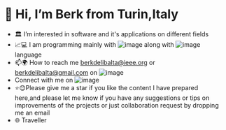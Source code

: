 # 👋 Hi, I’m Berk from Turin,Italy
- 🏛 I’m interested in software and it's applications on different fields
- 📈💻 I am programming mainly with ![image](https://img.shields.io/badge/Java-ED8B00?style=for-the-badge&logo=java&logoColor=white)  along with
 ![image](https://img.shields.io/badge/C-00599C?style=for-the-badge&logo=c&logoColor=white) language
- 📫🌍 How to reach me berkdelibalta@ieee.org 
 or berkdelibalta@gmail.com on ![image](https://img.shields.io/badge/Gmail-D14836?style=for-the-badge&logo=gmail&logoColor=white)
- Connect with me on ![image](https://img.shields.io/badge/LinkedIn-0077B5?style=for-the-badge&logo=linkedin&logoColor=white)
- ⭐😊Please give me a star if you like the content I have prepared here,and please let me know if you have any suggestions or tips on improvements of the projects or just collaboration request by dropping me an email
- 🌐 Traveller
<!---
BerkDelibalta/BerkDelibalta is a ✨ special ✨ repository because its `README.md` (this file) appears on your GitHub profile.
You can click the Preview link to take a look at your changes.
--->
